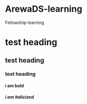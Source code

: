 # ArewaDS-learning
Fellowship learning 
# test heading
## test heading
### test heading
#### **i am bold**
##### *i am italicized*
